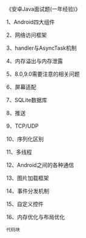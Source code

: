 《安卓Java面试题(一年经验)》

1、Android四大组件

2、网络访问框架

3、handler与AsyncTask机制

4、内存溢出与内存泄露

5、8.0,9.0需要注意的相关问题

6、屏幕适配

7、SQLite数据库

8、推送

9、TCP/UDP

10、序列化区别

11、多线程

12、Android之间的各种通信

13、图片加载框架

14、事件分发机制

15、自定义控件

16、内存优化与布局优化
```
代码块
```
